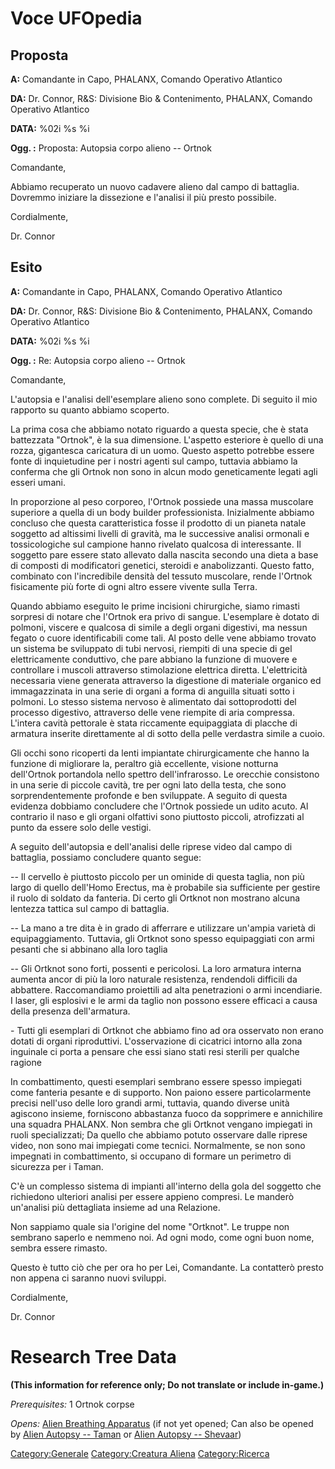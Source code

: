 # Voce UFOpedia

## Proposta

**A:** Comandante in Capo, PHALANX, Comando Operativo Atlantico

**DA:** Dr. Connor, R&S: Divisione Bio & Contenimento, PHALANX, Comando
Operativo Atlantico

**DATA:** %02i %s %i

**Ogg. :** Proposta: Autopsia corpo alieno -- Ortnok

Comandante,

Abbiamo recuperato un nuovo cadavere alieno dal campo di battaglia.
Dovremmo iniziare la dissezione e l'analisi il più presto possibile.

Cordialmente,

Dr. Connor

## Esito

**A:** Comandante in Capo, PHALANX, Comando Operativo Atlantico

**DA:** Dr. Connor, R&S: Divisione Bio & Contenimento, PHALANX, Comando
Operativo Atlantico

**DATA:** %02i %s %i

**Ogg. :** Re: Autopsia corpo alieno -- Ortnok

Comandante,

L'autopsia e l'analisi dell'esemplare alieno sono complete. Di seguito
il mio rapporto su quanto abbiamo scoperto.

La prima cosa che abbiamo notato riguardo a questa specie, che è stata
battezzata "Ortnok", è la sua dimensione. L'aspetto esteriore è quello
di una rozza, gigantesca caricatura di un uomo. Questo aspetto potrebbe
essere fonte di inquietudine per i nostri agenti sul campo, tuttavia
abbiamo la conferma che gli Ortnok non sono in alcun modo geneticamente
legati agli esseri umani.

In proporzione al peso corporeo, l'Ortnok possiede una massa muscolare
superiore a quella di un body builder professionista. Inizialmente
abbiamo concluso che questa caratteristica fosse il prodotto di un
pianeta natale soggetto ad altissimi livelli di gravità, ma le
successive analisi ormonali e tossicologiche sul campione hanno rivelato
qualcosa di interessante. Il soggetto pare essere stato allevato dalla
nascita secondo una dieta a base di composti di modificatori genetici,
steroidi e anabolizzanti. Questo fatto, combinato con l'incredibile
densità del tessuto muscolare, rende l'Ortnok fisicamente più forte di
ogni altro essere vivente sulla Terra.

Quando abbiamo eseguito le prime incisioni chirurgiche, siamo rimasti
sorpresi di notare che l'Ortnok era privo di sangue. L'esemplare è
dotato di polmoni, viscere e qualcosa di simile a degli organi
digestivi, ma nessun fegato o cuore identificabili come tali. Al posto
delle vene abbiamo trovato un sistema be sviluppato di tubi nervosi,
riempiti di una specie di gel elettricamente conduttivo, che pare
abbiano la funzione di muovere e controllare i muscoli attraverso
stimolazione elettrica diretta. L'elettricità necessaria viene generata
attraverso la digestione di materiale organico ed immagazzinata in una
serie di organi a forma di anguilla situati sotto i polmoni. Lo stesso
sistema nervoso è alimentato dai sottoprodotti del processo digestivo,
attraverso delle vene riempite di aria compressa. L'intera cavità
pettorale è stata riccamente equipaggiata di placche di armatura
inserite direttamente al di sotto della pelle verdastra simile a cuoio.

Gli occhi sono ricoperti da lenti impiantate chirurgicamente che hanno
la funzione di migliorare la, peraltro già eccellente, visione notturna
dell'Ortnok portandola nello spettro dell'infrarosso. Le orecchie
consistono in una serie di piccole cavità, tre per ogni lato della
testa, che sono sorprendentemente profonde e ben sviluppate. A seguito
di questa evidenza dobbiamo concludere che l'Ortnok possiede un udito
acuto. Al contrario il naso e gli organi olfattivi sono piuttosto
piccoli, atrofizzati al punto da essere solo delle vestigi.

A seguito dell'autopsia e dell'analisi delle riprese video dal campo di
battaglia, possiamo concludere quanto segue:

-- Il cervello è piuttosto piccolo per un ominide di questa taglia, non
più largo di quello dell'Homo Erectus, ma è probabile sia sufficiente
per gestire il ruolo di soldato da fanteria. Di certo gli Ortknot non
mostrano alcuna lentezza tattica sul campo di battaglia.

-- La mano a tre dita è in grado di afferrare e utilizzare un'ampia
varietà di equipaggiamento. Tuttavia, gli Ortknot sono spesso
equipaggiati con armi pesanti che si abbinano alla loro taglia

-- Gli Ortknot sono forti, possenti e pericolosi. La loro armatura
interna aumenta ancor di più la loro naturale resistenza, rendendoli
difficili da abbattere. Raccomandiamo proiettili ad alta penetrazioni o
armi incendiarie. I laser, gli esplosivi e le armi da taglio non possono
essere efficaci a causa della presenza dell'armatura.

\- Tutti gli esemplari di Ortknot che abbiamo fino ad ora osservato non
erano dotati di organi riproduttivi. L'osservazione di cicatrici intorno
alla zona inguinale ci porta a pensare che essi siano stati resi sterili
per qualche ragione

In combattimento, questi esemplari sembrano essere spesso impiegati come
fanteria pesante e di supporto. Non paiono essere particolarmente
precisi nell'uso delle loro grandi armi, tuttavia, quando diverse unità
agiscono insieme, forniscono abbastanza fuoco da sopprimere e
annichilire una squadra PHALANX. Non sembra che gli Ortknot vengano
impiegati in ruoli specializzati; Da quello che abbiamo potuto osservare
dalle riprese video, non sono mai impiegati come tecnici. Normalmente,
se non sono impegnati in combattimento, si occupano di formare un
perimetro di sicurezza per i Taman.

C'è un complesso sistema di impianti all'interno della gola del soggetto
che richiedono ulteriori analisi per essere appieno compresi. Le manderò
un'analisi più dettagliata insieme ad una Relazione.

Non sappiamo quale sia l'origine del nome "Ortknot". Le truppe non
sembrano saperlo e nemmeno noi. Ad ogni modo, come ogni buon nome,
sembra essere rimasto.

Questo è tutto ciò che per ora ho per Lei, Comandante. La contatterò
presto non appena ci saranno nuovi sviluppi.

Cordialmente,

Dr. Connor

# Research Tree Data

**(This information for reference only; Do not translate or include
in-game.)**

*Prerequisites:* 1 Ortnok corpse

*Opens:* [Alien Breathing
Apparatus](Research/Alien_Breathing_Apparatus "wikilink") (if not yet
opened; Can also be opened by [Alien Autopsy --
Taman](Aliens/Taman "wikilink") or [Alien Autopsy --
Shevaar](Aliens/Shevaar "wikilink"))

[Category:Generale](Category:Generale "wikilink") [Category:Creatura
Aliena](Category:Creatura_Aliena "wikilink")
[Category:Ricerca](Category:Ricerca "wikilink")